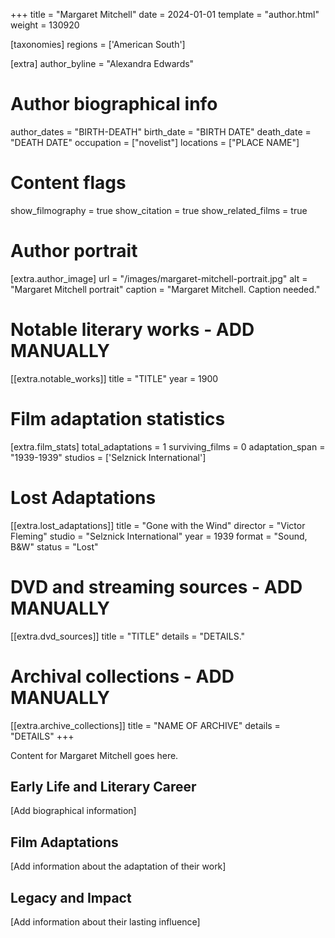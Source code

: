+++
title = "Margaret Mitchell"
date = 2024-01-01
template = "author.html"
weight = 130920

[taxonomies]
regions = ['American South']

[extra]
author_byline = "Alexandra Edwards"

# Author biographical info
author_dates = "BIRTH-DEATH"
birth_date = "BIRTH DATE"
death_date = "DEATH DATE"
occupation = ["novelist"]
locations = ["PLACE NAME"]

# Content flags
show_filmography = true
show_citation = true
show_related_films = true

# Author portrait
[extra.author_image]
url = "/images/margaret-mitchell-portrait.jpg"
alt = "Margaret Mitchell portrait"
caption = "Margaret Mitchell. Caption needed."

# Notable literary works - ADD MANUALLY
[[extra.notable_works]]
title = "TITLE"
year = 1900

# Film adaptation statistics
[extra.film_stats]
total_adaptations = 1
surviving_films = 0
adaptation_span = "1939-1939"
studios = ['Selznick International']
# Lost Adaptations
[[extra.lost_adaptations]]
title = "Gone with the Wind"
director = "Victor Fleming"
studio = "Selznick International"
year = 1939
format = "Sound, B&W"
status = "Lost"


# DVD and streaming sources - ADD MANUALLY
[[extra.dvd_sources]]
title = "TITLE"
details = "DETAILS."

# Archival collections - ADD MANUALLY
[[extra.archive_collections]]
title = "NAME OF ARCHIVE"
details = "DETAILS"
+++

Content for Margaret Mitchell goes here. 

## Early Life and Literary Career

[Add biographical information]

## Film Adaptations

[Add information about the adaptation of their work]

## Legacy and Impact

[Add information about their lasting influence]
